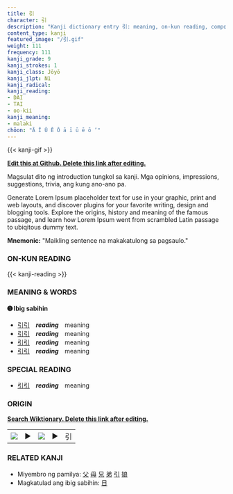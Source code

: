 ```yaml
---
title: 引
character: 引
description: "Kanji dictionary entry 引: meaning, on-kun reading, compounds, origin, related kanji"
content_type: kanji
featured_image: "/引.gif"
weight: 111
frequency: 111
kanji_grade: 9
kanji_strokes: 1
kanji_class: Jōyō
kanji_jlpt: N1
kanji_radical: 
kanji_reading: 
- DAI
- TAI
- oo-kii
kanji_meaning:
- malaki
chōon: "Ā Ī Ū Ē Ō ā ī ū ē ō ’"
---
```

[//]: # (Don't edit the line below. Kanji animated GIF code is automatically generated.)
{{< kanji-gif >}}

[//]: # (Edit below this line.)

**[Edit this at Github. Delete this link after editing.](https://github.com/tim0g/tim/tree/main/content/kanji/引/index.md)**

Magsulat dito ng introduction tungkol sa kanji. Mga opinions, impressions, suggestions, trivia, ang kung ano-ano pa.

Generate Lorem Ipsum placeholder text for use in your graphic, print and web layouts, and discover plugins for your favorite writing, design and blogging tools. Explore the origins, history and meaning of the famous passage, and learn how Lorem Ipsum went from scrambled Latin passage to ubiqitous dummy text.
 
**Mnemonic:** "Maikling sentence na makakatulong sa pagsaulo."

### ON-KUN READING

[//]: # (Don't edit the line below. ON-KUN READING code is automatically generated.)
{{< kanji-reading >}}

### MEANING & WORDS

#### ➊ **Ibig sabihin**
  - [引](../引)[引](../引)　***reading***　meaning
  - [引](../引)[引](../引)　***reading***　meaning
  - [引](../引)[引](../引)　***reading***　meaning
  - [引](../引)[引](../引)　***reading***　meaning

### SPECIAL READING
  - [引](../引)[引](../引)　***reading***　meaning

### ORIGIN

**[Search Wiktionary. Delete this link after editing.](https://wiktionary.org/wiki/引)**
<table class="kanji-table"><tr><td>
<img src="60px-引-bronze.svg.png">
</td><td>▶</td><td>
<img src="60px-引-oracle.svg.png">
</td><td>▶</td>
<td class="kanji-origin">引</td>
</tr></table>

### RELATED KANJI
- Miyembro ng pamilya: [父](../父) [母](../母) [兄](../兄) [弟](../弟) [引](../引) [娘](../娘)
- Magkatulad ang ibig sabihin: [日](../日)
